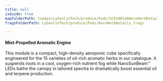 ```yaml
---
title: null
isGuide: true
mapFolderPath: tsmaps/LuSenlinTech/produce/Pods/%CE%9E%20AeroHerbDetails
fragsFolderPath: LuSenlinTech/produce/Pods/AeroHerbDetails_frags

---
```



<!-- tsGuideRenderComment {"guide":{"id":"xsm6CS0kR","path":"LuSenlinTech/produce/Pods","fragmentFolderPath":"LuSenlinTech/produce/Pods/AeroHerbDetails_frags"},"fragment":{"id":"xsm6CS0kR","topLevelMapKey":"xrK34w01bz","mapKeyChain":"xrK34w01bz","guideID":"xsm6CS2CI","guidePath":"c:/GitHub/MuddySpud/MuddySpud.github.io/tsmaps/LuSenlinTech/produce/Pods/AeroHerbDetails.tspod","chartKey":"xrK34w01bz","isLeaf":false,"options":[{"id":"xsm6Cf07G","option":"How it works","order":1,"isAncillary":true},{"id":"xsm6D21yj","option":"The science behind it","order":2,"isAncillary":true},{"id":"xsm6DO1jM","option":"The technology","order":3,"isAncillary":true}]}} -->

#### Mist-Propelled Aromatic Engine

This module is a compact, high-density aeroponic cube specifically engineered for the 15 varieties of oil-rich aromatic herbs in our catalogue. It suspends roots in a cool, oxygen-rich nutrient fog while NanoSunBeam™ LEDs bathe the canopy in tailored spectra to dramatically boost essential oil and terpene production.

